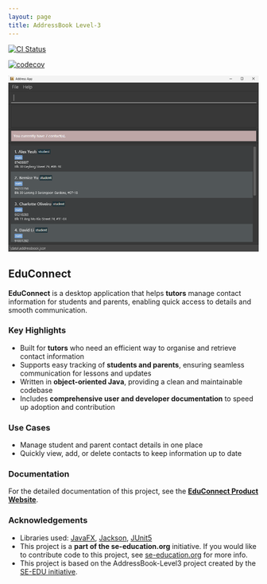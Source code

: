 ```yaml
---
layout: page
title: AddressBook Level-3
---
```


[![CI Status](https://github.com/AY2526S1-CS2103-F11-1/tp/workflows/Java%20CI/badge.svg)](https://github.com/AY2526S1-CS2103-F11-1/tp/actions)

[![codecov](https://codecov.io/gh/AY2526S1-CS2103-F11-1/tP/graph/badge.svg?token=5Z0DVMYUKO)](https://codecov.io/gh/AY2526S1-CS2103-F11-1/tP)

![Ui](images/Ui.png)

## EduConnect

**EduConnect** is a desktop application that helps **tutors** manage contact information for students and parents, enabling quick access to details and smooth communication.

### Key Highlights
- Built for **tutors** who need an efficient way to organise and retrieve contact information
- Supports easy tracking of **students and parents**, ensuring seamless communication for lessons and updates
- Written in **object-oriented Java**, providing a clean and maintainable codebase
- Includes **comprehensive user and developer documentation** to speed up adoption and contribution

### Use Cases
- Manage student and parent contact details in one place
- Quickly view, add, or delete contacts to keep information up to date

### Documentation
For the detailed documentation of this project, see the **[EduConnect Product Website](https://ay2526s1-cs2103-f11-1.github.io/tp)**.

### Acknowledgements
* Libraries used: [JavaFX](https://openjfx.io/), [Jackson](https://github.com/FasterXML/jackson), [JUnit5](https://github.com/junit-team/junit5)
* This project is a **part of the se-education.org** initiative. If you would like to contribute code to this project, see [se-education.org](https://se-education.org/#contributing-to-se-edu) for more info.
* This project is based on the AddressBook-Level3 project created by the [SE-EDU initiative](https://se-education.org).
